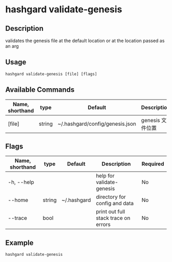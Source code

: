 # hashgard validate-genesis

## Description

validates the genesis file at the default location or at the location passed as an arg

## Usage

```
hashgard validate-genesis [file] [flags]
```

## Available Commands

| Name, shorthand|type  | Default                         | Description        | Required  |
| ---------- | ------ | ------------------------------- | ---------------- | -------- |
| [file]     | string | ~/.hashgard/config/genesis.json | genesis 文件位置 | No  |

## Flags

| Name, shorthand|type  | Default     | Description                        | Required  |
| ---------- | ------ | ----------- | -------------------------------- | -------- |
| -h, --help |        |             | help for validate-genesis | No  |
| --home     | string | ~/.hashgard | directory for config and data                | No  |
| --trace    | bool   |             | print out full stack trace on errors         | No  |

## Example

```bash
hashgard validate-genesis
```
